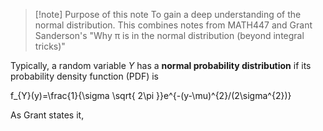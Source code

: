 >[!note] Purpose of this note
>To gain a deep understanding of the normal distribution. This combines notes from MATH447 and Grant Sanderson's "Why π is in the normal distribution (beyond integral tricks)"

Typically, a random variable $Y$ has a **normal probability distribution** if its probability density function (PDF) is

f_{Y}(y)=\frac{1}{\sigma \sqrt{ 2\pi }}e^{-(y-\mu)^{2}/(2\sigma^{2})}

As Grant states it, 
 